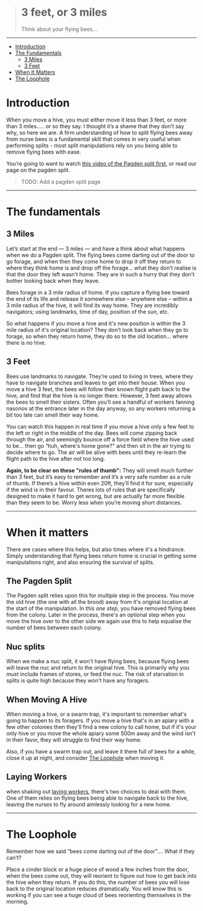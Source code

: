 > # 3 feet, or 3 miles
> 
> Think about your flying bees...
---

* [Introduction](#introduction)
* [The Fundamentals](#the-fundamentals)
    * [3 Miles](#3-miles)
    * [3 Feet](#3-feet)
* [When It Matters](#when-it-matters)
* [The Loophole](#the-loophole)

# Introduction

When you move a hive, you must either move it less than 3 feet, or more than 3 miles….. or so they say. I thought it’s a shame that they don’t say why, so here we are. A firm understanding of how to split flying bees away from nurse bees is a fundamental skill that comes in very useful when performing splits - most split manipulations rely on you being able to remove flying bees with ease.

You’re going to want to watch [this video of the Pagden split first](https://youtu.be/BCReKLV6CB4), or read our page on the pagden split. 

> TODO: Add a pagden split page

---

# The fundamentals

## 3 Miles

Let’s start at the end — 3 miles — and have a think about what happens when we do a Pagden split. The flying bees come darting out of the door to go forage, and when then they come home to drop it off they return to where they think home is and drop off the forage… what they don’t realise is that the door they left wasn’t home. They are in such a hurry that they don’t bother looking back when they leave.

Bees forage in a 3 mile radius of home. If you capture a flying bee toward the end of its life and release it somewhere else – anywhere else – within a 3 mile radius of the hive, it will find its way home. They are incredibly navigators; using landmarks, time of day, position of the sun, etc.

So what happens if you move a hive and it's new position is within the 3 mile radius of it's original location? They don’t look back when they go to forage, so when they return home, they do so to the old location... where there is no hive.

## 3 Feet

Bees use landmarks to navigate. They’re used to living in trees, where they have to navigate branches and leaves to get into their house. When you move a hive 3 feet, the bees will follow their known flight path back to the hive, and find that the hive is no longer there. However, 3 feet away allows the bees to smell their sisters. Often you’ll see a handful of workers fanning nasonov at the entrance later in the day anyway, so any workers returning a bit too late can smell their way home.

You can watch this happen in real time if you move a hive only a few feet to the left or right in the middle of the day. Bees will come zipping back through the air, and seemingly bounce off a force field where the hive used to be… then go “huh, where's home gone?" and then sit in the air trying to decide where to go. The air will be alive with bees until they re-learn the flight path to the hive after not too long.

**Again, to be clear on these "rules of thumb":** They will smell much further than 3 feet, but it’s easy to remember and it’s a very safe number as a rule of thumb. If there’s a hive within even 20ft, they’ll find it for sure, especially if the wind is in their favour. Theres lots of rules that are specifically designed to make it hard to get wrong, but are actually far more flexible than they seem to be. Worry less when you’re moving short distances.

---

# When it matters

There are cases where this helps, but also times where it's a hindrance. Simply understanding that flying bees return home is crucial in getting some manipulations right, and also ensuring the survival of splits.

## The Pagden Split

The Pagden split relies upon this for *multiple* step in the process. You move the old hive (the one with all the brood) away from it's original location at the start of the manipulation. In this *one step*, you have removed flying bees from the colony. Later in the process, there's an optional step when you move the hive over to the other side we again use this to help equalise the number of bees between each colony.

## Nuc splits

When we make a nuc split, it won't have flying bees, because flying bees will leave the nuc and return to the original hive. This is primarily why you *must* include frames of stores, or feed the nuc. The risk of starvation in splits is quite high because they won't have any foragers.

## When Moving A Hive

When moving a hive, or a swarm trap, it's important to remember what's going to happen to its foragers. If you move a hive that's in an apiary with a few other colonies then they'll find a new colony to call home, but if it's your only hive or you move the whole apiary some 500m away and the wind isn't in their favor, they will struggle to find their way home.

Also, if you have a swarm trap out, and leave it there full of bees for a while, close it up at night, and consider [The Loophole](#the-loophole) when moving it.

## Laying Workers

when shaking out [laying workers](/queen_events/drone_laying_workers), there's two choices to deal with them. One of them relies on flying bees being able to navigate back to the hive, leaving the nurses to fly around aimlessly looking for a new home. 

---

# The Loophole

Remember how we said “bees come darting out of the door”…. What if they can’t? 

Place a cinder block or a huge piece of wood a few inches from the door, when the bees come out, they will reorient to figure out how to get back into the hive when they return. If you do this, the number of bees you will lose back to the original location reduces dramatically. You will know this is working if you can see a huge cloud of bees reorienting themselves in the morning.